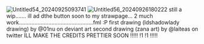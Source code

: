 ![Untitled54_20240925093741](https://github.com/user-attachments/assets/58de0f36-2dbc-4710-8d6f-cf00232e42a7)
![Untitled56_20240926180222](https://github.com/user-attachments/assets/41154042-f137-4b10-9cd7-c4b790a2ae2b)
still a wip....... ill ad dthe button soon to my strawpage... 2 much work................................................fml :P first drawing (ldshadowlady drawing) by @01nu on deviant art second drawing (zana art) by @laiteas on twitter ILL MAKE THE CREDITS PRETTIER SOON !!!!! !1 !1 !!!!!



